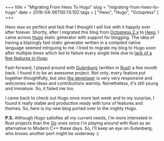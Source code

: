 +++
title = "Migrating From Hexo To Hugo"
slug = "migrating-from-hexo-to-hugo"
date = 2018-04-06T00:13:10Z
tags = [ "Hexo", "Hugo", "Octopress" ]
+++

Hexo was so perfect and fast that I thought I will live with it happily ever after forever. Shortly, after I migrated this blog from [Octopress 2.x](http://octopress.org/) to [Hexo](https://hexo.io/), I came across [Hugo](https://gohugo.io/) static generator with support for blogging. The idea of having a blazingly fast static generator written in a compiled native language seemed intriguing to me. I tried to migrate my blog to Hugo soon after multiple times which led to failure every single time due to [lack of a few features in Hugo](https://github.com/gohugoio/hugo/issues/1768).

Fast-forward, I played around with [Gutenburg](https://www.getgutenberg.io/) (written in [Rust](https://www.rust-lang.org/)) a few month back. I found it to be an awesome project. Not only, every feature put together thoughtfully, but also [the developer](https://github.com/Keats) is very very responsive and welcomes new ideas and contributions warmly. Nonetheless, it's still young and immature. So, it failed me too.

I came back to check out Hugo once more last week and to my surprise, I found it really stable and production ready with tons of features and themes. So, here is my new blog ported over to the mighty Hugo.

__P.S.__ Although Hugo satisfies all my current needs, I'm more interested in Rust projects than the [Go](https://golang.org/) ones since I'm playing around with Rust as an alternative to Modern C++ these days. So, I'll keep an eye on Gutenberg; who knows another port might be underway :)

<!--more-->
